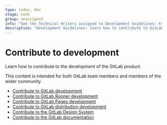 ```yaml
---
type: index, dev
stage: none
group: unassigned
info: "See the Technical Writers assigned to Development Guidelines: https://about.gitlab.com/handbook/product/ux/technical-writing/#assignments-to-development-guidelines"
description: "Development Guidelines: learn how to contribute to GitLab."
---
```


# Contribute to development

Learn how to contribute to the development of the GitLab product.

This content is intended for both GitLab team members and members of the wider community.

- [Contribute to GitLab development](contributing/index.md)
- [Contribute to GitLab Runner development](https://docs.gitlab.com/runner/development/)
- [Contribute to GitLab Pages development](pages/index.md)
- [Contribute to GitLab distribution development](distribution/index.md)
- [Contribute to the GitLab Design System](https://design.gitlab.com/get-started/contributing)
- [Contribute to the GitLab documentation](documentation/index.md)
